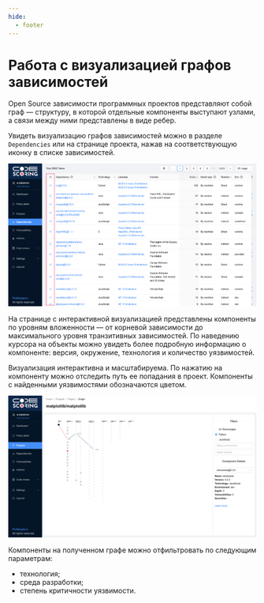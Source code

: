 ```yaml
---
hide:
  - footer
---
```


# Работа с визуализацией графов зависимостей

Open Source зависимости программных проектов представляют собой граф — структуру, в которой отдельные компоненты выступают узлами, а связи между ними представлены в виде ребер.

Увидеть визуализацию графов зависимостей можно в разделе `Dependencies` или на странице проекта, нажав на соответствующую иконку в списке зависимостей.

![Dependencies](/assets/img/dependencies_list.png)

На странице с интерактивной визуализацией представлены компоненты по уровням вложенности — от корневой зависимости до максимального уровня транзитивных зависимостей. По наведению курсора на объекты можно увидеть более подробную информацию о компоненте: версия, окружение, технология и количество уязвимостей.

Визуализация интерактивна и масштабируема. По нажатию на компоненту можно отследить путь ее попадания в проект. Компоненты с найденными уязвимостями обозначаются цветом.

![Graph](/assets/img/graph.png)

Компоненты на полученном графе можно отфильтровать по следующим параметрам: 

- технология;
- среда разработки;
- степень критичности уязвимости.